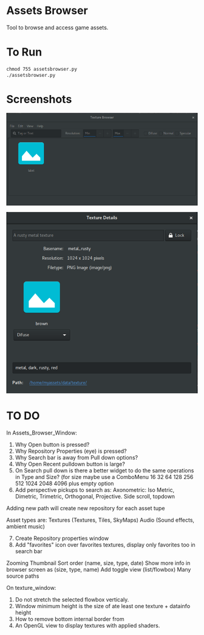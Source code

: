 Assets Browser
==============

Tool to browse and access game assets.


To Run
======

```
chmod 755 assetsbrowser.py
./assetsbrowser.py
```

Screenshots
===========

![Main Window](https://github.com/igormorgado/assetsbrowser/blob/master/screenshots/assetsbrowser_mainwindow.png)

![Texture Detail](https://github.com/igormorgado/assetsbrowser/blob/master/screenshots/assetsbrowser_texturedetail.png)


TO DO
=====

In Assets_Browser_Window:

1. Why Open button is pressed?
2. Why Repository Properties (eye) is pressed?
3. Why Search bar is away from Pull down options?
4. Why Open Recent pulldown button is large?
5. On Search pull down is there a better widget to do the same operations in Type and Size? (for size maybe use a ComboMenu 16 32 64 128 256 512 1024 2048 4096  plus empty option
6. Add perspective pickups to search as:
Axonometric: Iso Metric, Dimetric, Trimetric,
Orthogonal, Projective.
Side scroll, topdown

Adding new path will create new repository for each asset tupe

Asset types are:
  Textures (Textures, Tiles, SkyMaps)
  Audio (Sound effects, ambient music)

7. Create Repository properties window
8. Add "favorites"  icon over favorites textures, display only favorites too in search bar

Zooming
Thumbnail
Sort order (name, size, type, date)
Show more info in browser screen as (size,  type, name)
Add toggle view (list/flowbox)
Many source paths

On texture_window:

1. Do not stretch the selected flowbox verticaly. 
2. Window minimum height is the size of ate least one texture + datainfo height
3. How to remove bottom internal border from
4. An OpenGL view to display textures with applied shaders.

